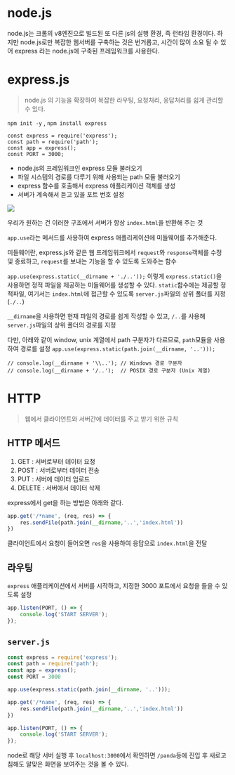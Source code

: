 # node.js

node.js는 크롬의 v8엔진으로 빌드된 또 다른 js의 실행 환경, 즉 런타임 환경이다.
하지만 node.js로만 복잡한 웹서버를 구축하는 것은 번거롭고, 시간이 많이 소요 될 수 있어 express 라는 node.js에 구축된 프레임워크를 사용한다.
# express.js
> node.js 의 기능을 확장하여 복잡한 라우팅, 요청처리, 응답처리를 쉽게 관리할 수 있다.

`npm init -y` , `npm install express`

```
const express = require('express');
const path = require('path');
const app = express();
const PORT = 3000;
```
- node.js의 프레임워크인 express 모듈 불러오기
- 파일 시스템의 경로를 다루기 위해 사용되는 path 모듈 불러오기
- express 함수를 호출해서 express 애플리케이션 객체를 생성
- 서버가 계속해서 듣고 있을 포트 번호 설정

![](https://i.imgur.com/hONDgvy.png)

우리가 원하는 건 이러한 구조에서 서버가 항상 `index.html`을 반환해 주는 것

`app.use`라는 메서드를 사용하여 express 애플리케이션에 미들웨어를 추가해준다.

미들웨어란, express.js와 같은 웹 프레임워크에서 `request`와 `response`객체를 수정 및 종료하고, `request`를 보내는 기능을 할 수 있도록 도와주는 함수

`app.use(express.static(__dirname + './..'));` 
이렇게 `express.static()`을 사용하면 정적 파일을 제공하는 미들웨어를 생성할 수 있다. `static`함수에는 제공할 정적파일, 여기서는 `index.html`에 접근할 수 있도록 `server.js`파일의 상위 폴더를 지정(`./..`)

`__dirname`을 사용하면 현재 파일의 경로를 쉽게 작성할 수 있고, `/..`를 사용해 `server.js`파일의 상위 폴더의 경로를 지정

다만, 아래와 같이 window, unix 계열에서 path 구분자가 다르므로, `path`모듈을 사용하여 경로를 설정
`app.use(express.static(path.join(__dirname, '..')));`

```
// console.log(__dirname + '\\..'); // Windows 경로 구분자
// console.log(__dirname + '/..');  // POSIX 경로 구분자 (Unix 계열)
```

# HTTP
> 웹에서 클라이언트와 서버간에 데이터를 주고 받기 위한 규칙

## HTTP 메서드

1. GET : 서버로부터 데이터 요청
2. POST : 서버로부터 데이터 전송
3. PUT : 서버에 데이터 업로드
4. DELETE : 서버에서 데이터 삭제

express에서 get을 하는 방법은 아래와 같다.
```js
app.get('/*name', (req, res) => {
    res.sendFile(path.join(__dirname,'..','index.html'))
})
```
클라이언트에서 요청이 들어오면 `res`을 사용하여 응답으로 `index.html`을 전달


## 라우팅
`express` 애플리케이션에서 서버를 시작하고, 지정한 3000 포트에서 요청을 들을 수 있도록 설정

```js
app.listen(PORT, () => {
    console.log('START SERVER');
});
```

## `server.js`
```js
const express = require('express');
const path = require('path');
const app = express();
const PORT = 3000

app.use(express.static(path.join(__dirname, '..')));

app.get('/*name', (req, res) => {
    res.sendFile(path.join(__dirname,'..','index.html'))
})

app.listen(PORT, () => {
    console.log('START SERVER');
});
```

node로 해당 서버 실행 후 `localhost:3000`에서 확인하면 `/panda`등에 진입 후 새로고침해도 알맞은 화면을 보여주는 것을 볼 수 있다.